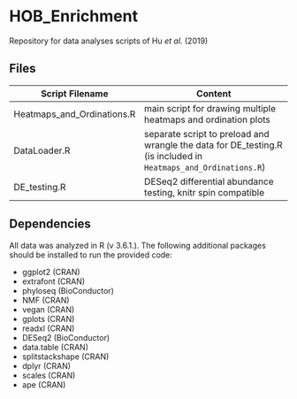 # HOB_Enrichment
Repository for data analyses scripts of Hu *et al.* (2019)

## Files

Script Filename | Content 
---------|----------
Heatmaps_and_Ordinations.R | main script for drawing multiple heatmaps and ordination plots
DataLoader.R | separate script to preload and wrangle the data for DE_testing.R (is included in `Heatmaps_and_Ordinations.R`)
DE_testing.R | DESeq2 differential abundance testing, knitr spin compatible

## Dependencies

All data was analyzed in R (v 3.6.1.). The following additional packages should
be installed to run the provided code:

- ggplot2         (CRAN)
- extrafont       (CRAN)
- phyloseq        (BioConductor)
- NMF             (CRAN)
- vegan           (CRAN)
- gplots          (CRAN)   
- readxl          (CRAN)
- DESeq2          (BioConductor)
- data.table      (CRAN)
- splitstackshape (CRAN)
- dplyr           (CRAN)
- scales          (CRAN)
- ape             (CRAN)